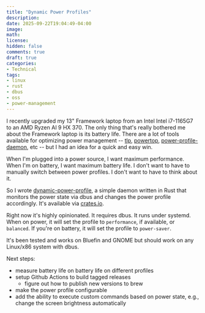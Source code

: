 ```yaml
---
title: "Dynamic Power Profiles"
description:
date: 2025-09-22T19:04:49-04:00
image:
math:
license:
hidden: false
comments: true
draft: true
categories:
- Technical
tags:
- linux
- rust
- dbus
- oss
- power-management
---
```


I recently upgraded my 13" Framework laptop from an Intel Intel i7-1165G7 to an AMD Ryzen AI 9 HX 370. The only thing that's really bothered me about the Framework laptop is its battery life. There are a lot of tools available for optimizing power management -- [tlp](https://linrunner.de/tlp/index.html), [powertop](https://linuxconfig.org/how-to-check-and-tune-power-consumption-with-powertop-on-linux), [power-profile-daemon](https://gitlab.freedesktop.org/upower/power-profiles-daemon), etc -- but I had an idea for a quick and easy win.

When I'm plugged into a power source, I want maximum performance. When I'm on battery, I want maximum battery life. I don't want to have to manually switch between power profiles. I don't want to have to think about it.

So I wrote [dynamic-power-profile](https://github.com/AdamIsrael/dynamic-power-profile), a simple daemon written in Rust that monitors the power state via dbus and changes the power profile accordingly. It's available via [crates.io](https://crates.io/crates/dynamic-power-profile).

Right now it's highly opinionated. It requires dbus. It runs under systemd. When on power, it will set the profile to `performance`, if available, or `balanced`. If you're on battery, it will set the profile to `power-saver`.

It's been tested and works on Bluefin and GNOME but should work on any Linux/x86 system with dbus.

Next steps:
- measure battery life on battery life on different profiles
- setup Github Actions to build tagged releases
  - figure out how to publish new versions to brew
- make the power profile configurable
- add the ability to execute custom commands based on power state, e.g., change the screen brightness automatically
